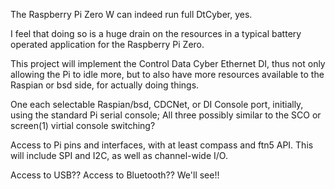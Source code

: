 The Raspberry Pi Zero W can indeed run full DtCyber, yes.

I feel that doing so is a huge drain on the resources in a typical battery operated application for the Raspberry Pi Zero.

This project will implement the Control Data Cyber Ethernet DI, thus not only allowing the Pi to idle more, but to also have more resources available to the Raspian or bsd side, for actually doing things.

One each selectable Raspian/bsd, CDCNet, or DI Console port, initially, using the standard Pi serial console; All three possibly similar to the SCO or screen(1) virtial console switching?

Access to Pi pins and interfaces, with at least compass and ftn5 API. This will include SPI and I2C, as well as channel-wide I/O.

Access to USB??  Access to Bluetooth??  We'll see!!
